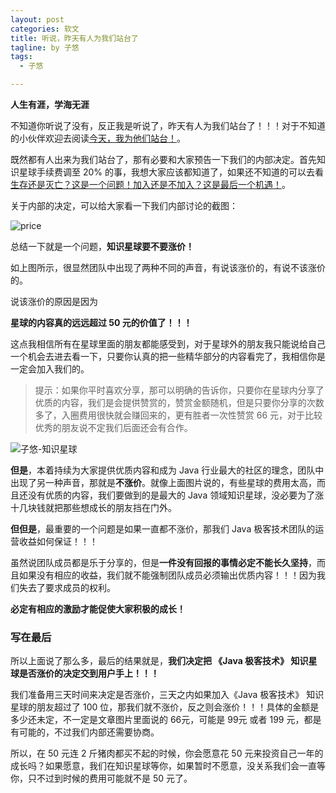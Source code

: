 ```yaml
---
layout: post
categories: 软文
title: 听说，昨天有人为我们站台了
tagline: by 子悠
tags: 
  - 子悠

---
```


**人生有涯，学海无涯**

不知道你听说了没有，反正我是听说了，昨天有人为我们站台了！！！对于不知道的小伙伴欢迎去阅读[今天，我为他们站台！](https://mp.weixin.qq.com/s/3K8toZGyiNj6h6aheczioA)。

<!--more-->

既然都有人出来为我们站台了，那有必要和大家预告一下我们的内部决定。首先知识星球手续费调至 20% 的事，我想大家应该都知道了，如果还不知道的可以去看[生存还是灭亡？这是一个问题！加入还是不加入？这是最后一个机遇！](https://mp.weixin.qq.com/s/0DB9T0Va_OBuas1h3iGoLA)。

关于内部的决定，可以给大家看一下我们内部讨论的截图：

![price](http://justdojava.com/assets/images/2019/java/image_ziyou/price.png)



总结一下就是一个问题，**知识星球要不要涨价！**

如上图所示，很显然团队中出现了两种不同的声音，有说该涨价的，有说不该涨价的。

说该涨价的原因是因为

**星球的内容真的远远超过 50 元的价值了！！！**

这点我相信所有在星球里面的朋友都能感受到，对于星球外的朋友我只能说给自己一个机会去进去看一下，只要你认真的把一些精华部分的内容看完了，我相信你是一定会加入我们的。

> 提示：如果你平时喜欢分享，那可以明确的告诉你，只要你在星球内分享了优质的内容，我们是会提供赞赏的，赞赏金额随机，但是只要你分享的次数多了，入圈费用很快就会赚回来的，更有胜者一次性赞赏 66 元，对于比较优秀的朋友说不定我们后面还会有合作。



![子悠-知识星球](http://justdojava.com/assets/images/2019/java/image_ziyou/子悠-知识星球.png)



**但是**，本着持续为大家提供优质内容和成为 Java 行业最大的社区的理念，团队中出现了另一种声音，那就是**不涨价**。就像上面图片说的，有些星球的费用太高，而且还没有优质的内容，我们要做到的是最大的 Java 领域知识星球，没必要为了涨十几块钱就把那些想成长的朋友挡在门外。

**但但是**，最重要的一个问题是如果一直都不涨价，那我们 Java 极客技术团队的运营收益如何保证！！！

虽然说团队成员都是乐于分享的，但是**一件没有回报的事情必定不能长久坚持**，而且如果没有相应的收益，我们就不能强制团队成员必须输出优质内容！！！因为我们失去了要求成员的权利。

**必定有相应的激励才能促使大家积极的成长！**

### 写在最后

所以上面说了那么多，最后的结果就是，**我们决定把 《Java 极客技术》 知识星球是否涨价的决定交到用户手上！！！** 

我们准备用三天时间来决定是否涨价，三天之内如果加入《Java 极客技术》 知识星球的朋友超过了 100 位，那我们就不涨价，反之则会涨价！！！具体的金额是多少还未定，不一定是文章图片里面说的 66元，可能是 99元 或者 199 元，都是有可能的，不过我们内部还需要协商。



所以，在 50 元连 2 斤猪肉都买不起的时候，你会愿意花 50 元来投资自己一年的成长吗？如果愿意，我们在知识星球等你，如果暂时不愿意，没关系我们会一直等你，只不过到时候的费用可能就不是 50 元了。